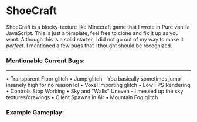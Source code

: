# ShoeCraft
ShoeCraft is a blocky-texture like Minecraft game that I wrote in Pure vanilla JavaScript. This is just a template, feel free to clone and fix it up as you want. Although this is a solid starter, I did not go out of my way to make it *perfect*. I mentioned a few bugs that I thought should be recognized.

### Mentionable Current Bugs:
_____________________________

• Transparent Floor glitch
• Jump glitch - You basically sometimes jump insanely high for no reason lol
• Voxel Importing glitch
• Low FPS Rendering
• Controls Stop Working
• Sky and "Walls" Uneven - I messed up the sky textures/drawings
• Client Spawns in Air
• Mountain Fog glitch

### Example Gameplay:

